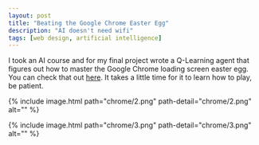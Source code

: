 ```yaml
---
layout: post
title: "Beating the Google Chrome Easter Egg"
description: "AI doesn't need wifi"
tags: [web design, artificial intelligence]
---
```

I took an AI course and for my final project wrote a Q-Learning agent that figures out how to master the Google Chrome loading screen easter egg. You can check that out [here](https://musing-mclean-135420.netlify.com/). It takes a little time for it to learn how to play, be patient.


{% include image.html path="chrome/2.png" path-detail="chrome/2.png" alt="" %}

{% include image.html path="chrome/3.png" path-detail="chrome/3.png" alt="" %}